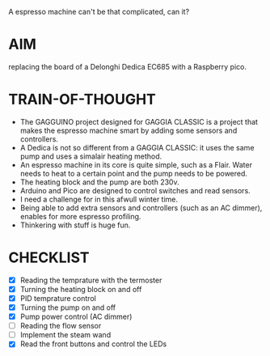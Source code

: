 A espresso machine can't be that complicated, can it?

# AIM
replacing the board of a Delonghi Dedica EC685 with a Raspberry pico.

# TRAIN-OF-THOUGHT
- The GAGGUINO project designed for GAGGIA CLASSIC is a project that makes the espresso machine smart by adding some sensors and controllers. 
- A Dedica is not so different from a GAGGIA CLASSIC: it uses the same pump and uses a simalair heating method.
- An espresso machine in its core is quite simple, such as a Flair. Water needs to heat to a certain point and the pump needs to be powered.
- The heating block and the pump are both 230v.
- Arduino and Pico are designed to control switches and read sensors.
- I need a challenge for in this afwull winter time.
- Being able to add extra sensors and controllers (such as an AC dimmer), enables for more espresso profiling.
- Thinkering with stuff is huge fun.

# CHECKLIST
- [x] Reading the temprature with the termoster 
- [x] Turning the heating block on and off
- [x] PID temprature control
- [x] Turning the pump on and off
- [x] Pump power control (AC dimmer)
- [ ] Reading the flow sensor
- [ ] Implement the steam wand
- [x] Read the front buttons and control the LEDs
